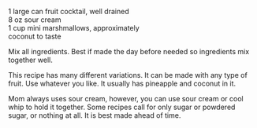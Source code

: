 ---
---
1 large can fruit cocktail, well drained  
8 oz sour cream  
1 cup mini marshmallows, approximately  
coconut to taste  

Mix all ingredients. Best if made the day before needed so ingredients mix together well. 

This recipe has many different variations. It can be made with any type of fruit. Use whatever 
you like. It usually has pineapple and coconut in it. 

Mom always uses sour cream, however, you can use sour cream or cool whip to hold it together. 
Some recipes call for only sugar or powdered sugar, or nothing at all. It is best made ahead of 
time.
